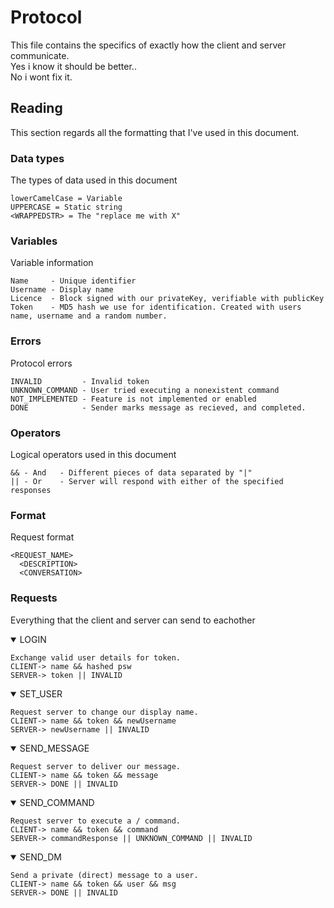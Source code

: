 
# Protocol

This file contains the specifics of exactly how the client and server communicate.
<br>
Yes i know it should be better..
<br>
No i wont fix it.

## Reading

This section regards all the formatting that I've used in this document.

### Data types

The types of data used in this document

    lowerCamelCase = Variable
    UPPERCASE = Static string
    <WRAPPEDSTR> = The "replace me with X"

### Variables

Variable information

    Name     - Unique identifier
    Username - Display name
    Licence  - Block signed with our privateKey, verifiable with publicKey
    Token    - MD5 hash we use for identification. Created with users name, username and a random number.

### Errors

Protocol errors

    INVALID         - Invalid token
    UNKNOWN_COMMAND - User tried executing a nonexistent command
    NOT_IMPLEMENTED - Feature is not implemented or enabled
    DONE            - Sender marks message as recieved, and completed.

### Operators

Logical operators used in this document

    && - And   - Different pieces of data separated by "|"
    || - Or    - Server will respond with either of the specified responses
  
### Format

Request format

    <REQUEST_NAME>
      <DESCRIPTION>
      <CONVERSATION>
  
### Requests

Everything that the client and server can send to eachother

<details open>
<summary>LOGIN</summary>

    Exchange valid user details for token.
    CLIENT-> name && hashed psw
    SERVER-> token || INVALID
</details>

<details open>
<summary>SET_USER</summary>

    Request server to change our display name.
    CLIENT-> name && token && newUsername
    SERVER-> newUsername || INVALID
</details>

<details open>  
<summary>SEND_MESSAGE</summary>

    Request server to deliver our message.
    CLIENT-> name && token && message
    SERVER-> DONE || INVALID
</details>

<details open>  
<summary>SEND_COMMAND</summary>

    Request server to execute a / command.
    CLIENT-> name && token && command
    SERVER-> commandResponse || UNKNOWN_COMMAND || INVALID
</details>

<details open>
<summary>SEND_DM</summary>

    Send a private (direct) message to a user.
    CLIENT-> name && token && user && msg
    SERVER-> DONE || INVALID
</details>
